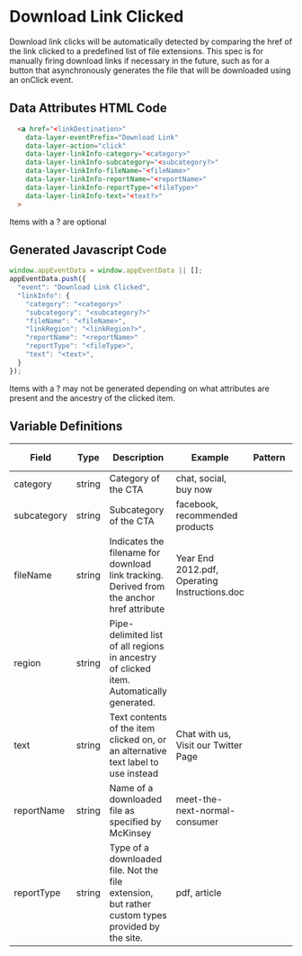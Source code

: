 # Download Link Clicked

Download link clicks will be automatically detected by comparing the href of the link clicked to a predefined list of file extensions. This spec is for manually firing download links if necessary in the future, such as for a button that asynchronously generates the file that will be downloaded using an onClick event.

## Data Attributes HTML Code

```html
  <a href="<linkDestination>" 
    data-layer-eventPrefix="Download Link"
    data-layer-action="click"
    data-layer-linkInfo-category="<category>"
    data-layer-linkInfo-subcategory="<subcategory?>"
    data-layer-linkInfo-fileName="<fileName>" 
    data-layer-linkInfo-reportName="<reportName>"
    data-layer-linkInfo-reportType="<fileType>"
    data-layer-linkInfo-text="<text?>"
  >
```
Items with a ? are optional

## Generated Javascript Code

```js
window.appEventData = window.appEventData || [];
appEventData.push({
  "event": "Download Link Clicked",
  "linkInfo": {
    "category": "<category>"
    "subcategory": "<subcategory?>"
    "fileName": "<fileName>",
    "linkRegion": "<linkRegion?>",
    "reportName": "<reportName>"
    "reportType": "<fileType>",
    "text": "<text>",
  }
});
```
Items with a ? may not be generated depending on what attributes are present and the ancestry of the clicked item.

## Variable Definitions

|Field|Type|Description|Example|Pattern|Min Length|Max Length|Minimum|Maximum|Multiple Of|
| --- | --- | --- | --- | --- | --- | --- | --- | --- | --- |
|category|string|Category of the CTA|chat, social, buy now
|subcategory|string|Subcategory of the CTA|facebook, recommended products
|fileName|string|Indicates the filename for download link tracking. Derived from the anchor href attribute|Year End 2012.pdf, Operating Instructions.doc|
|region|string|Pipe-delimited list of all regions in ancestry of clicked item. Automatically generated.|
|text|string|Text contents of the item clicked on, or an alternative text label to use instead|Chat with us, Visit our Twitter Page|
|reportName|string|Name of a downloaded file as specified by McKinsey|meet-the-next-normal-consumer|
|reportType|string|Type of a downloaded file. Not the file extension, but rather custom types provided by the site.|pdf, article|
